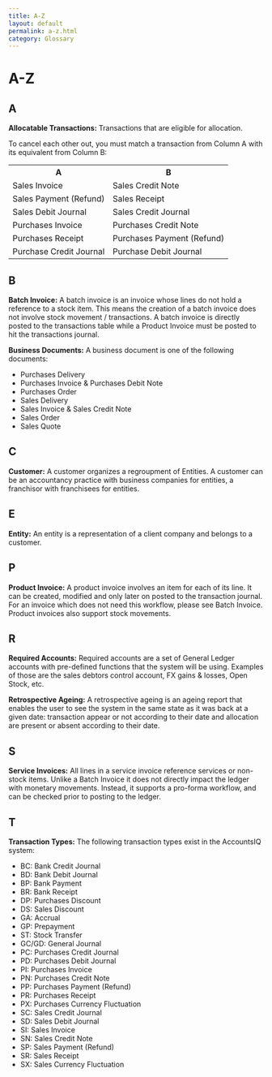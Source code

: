 ```yaml
---
title: A-Z
layout: default
permalink: a-z.html
category: Glossary
---
```

# A-Z

## A
**Allocatable Transactions:**
Transactions that are eligible for allocation.

To cancel each other out, you must match a transaction from Column A with its equivalent from Column B:

<table>
    <tr>
        <th>A</th>
        <th>B</th>
    </tr>    
    <tr>
        <td>Sales Invoice</td>
        <td>Sales Credit Note</td>
    </tr>
    <tr>
        <td>Sales Payment (Refund)</td>
        <td>Sales Receipt</td>
    </tr>
    <tr>
        <td>Sales Debit Journal</td>
        <td>Sales Credit Journal</td>
    </tr>
    <tr>
        <td>Purchases Invoice</td>
        <td>Purchases Credit Note</td>
    </tr>
    <tr>
        <td>Purchases Receipt</td>
        <td>Purchases Payment (Refund)</td>
    </tr>
    <tr>
        <td>Purchase Credit Journal</td>
        <td>Purchase Debit Journal</td>
    </tr>
</table>

## B

**Batch Invoice:**
A batch invoice is an invoice whose lines do not hold a reference to a stock item. This means the creation of a batch invoice does not involve stock movement / transactions. A batch invoice is directly posted to the transactions table while a Product Invoice must be posted to hit the transactions journal.

**Business Documents:**
A business document is one of the following documents:

- Purchases Delivery
- Purchases Invoice & Purchases Debit Note
- Purchases Order
- Sales Delivery
- Sales Invoice & Sales Credit Note
- Sales Order
- Sales Quote

## C

**Customer:**
A customer organizes a regroupment of Entities. A customer can be an accountancy practice with business companies for entities, a franchisor with franchisees for entities.

## E

**Entity:**
An entity is a representation of a client company and belongs to a customer. 

## P

**Product Invoice:**
A product invoice involves an item for each of its line. It can be created, modified and only later on posted to the transaction journal. For an invoice which does not need this workflow, please see Batch Invoice. Product invoices also support stock movements.

## R

**Required Accounts:**
Required accounts are a set of General Ledger accounts with pre-defined functions that the system will be using. Examples of those are the sales debtors control account, FX gains & losses, Open Stock, etc.

**Retrospective Ageing:**
A retrospective ageing is an ageing report that enables the user to see the system in the same state as it was back at a given date: transaction appear or not according to their date and allocation are present or absent according to their date.

## S

**Service Invoices:**
All lines in a service invoice reference services or non-stock items. Unlike a Batch Invoice it does not directly impact the ledger with monetary movements. Instead, it supports a pro-forma workflow, and can be checked prior to posting to the ledger.

## T

**Transaction Types:**
The following transaction types exist in the AccountsIQ system:
- BC: Bank Credit Journal
- BD: Bank Debit Journal
- BP: Bank Payment
- BR: Bank Receipt
- DP: Purchases Discount
- DS: Sales Discount
- GA: Accrual
- GP: Prepayment
- ST: Stock Transfer
- GC/GD: General Journal
- PC: Purchases Credit Journal
- PD: Purchases Debit Journal
- PI: Purchases Invoice
- PN: Purchases Credit Note
- PP: Purchases Payment (Refund)
- PR: Purchases Receipt
- PX: Purchases Currency Fluctuation
- SC: Sales Credit Journal
- SD: Sales Debit Journal
- SI: Sales Invoice
- SN: Sales Credit Note
- SP: Sales Payment (Refund)
- SR: Sales Receipt
- SX: Sales Currency Fluctuation
